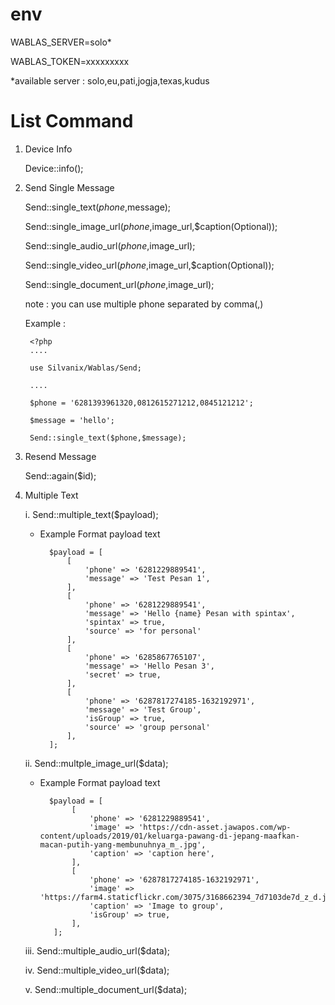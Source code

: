 # env

WABLAS_SERVER=solo*

WABLAS_TOKEN=xxxxxxxxx

*available server : solo,eu,pati,jogja,texas,kudus

# List Command

1. Device Info

    Device::info();

2. Send Single Message

    Send::single_text($phone,$message);

    Send::single_image_url($phone,$image_url,$caption(Optional));

    Send::single_audio_url($phone,$image_url);

    Send::single_video_url($phone,$image_url,$caption(Optional));

    Send::single_document_url($phone,$image_url);


    note : you can use multiple phone separated by comma(,)

    Example :
    
        <?php
        ....
        
        use Silvanix/Wablas/Send;
        
        ....
        
        $phone = '6281393961320,0812615271212,0845121212';

        $message = 'hello';

        Send::single_text($phone,$message);


3. Resend Message

    Send::again($id);


4. Multiple Text

    i. Send::multiple_text($payload);
    
    * Example Format payload text
    
            $payload = [
                [
                    'phone' => '6281229889541',
                    'message' => 'Test Pesan 1',
                ],
                [
                    'phone' => '6281229889541',
                    'message' => 'Hello {name} Pesan with spintax',
                    'spintax' => true,
                    'source' => 'for personal'
                ],
                [
                    'phone' => '6285867765107',
                    'message' => 'Hello Pesan 3',
                    'secret' => true,
                ],
                [
                    'phone' => '6287817274185-1632192971',
                    'message' => 'Test Group',
                    'isGroup' => true,
                    'source' => 'group personal'
                ],
            ];
            
            
   ii. Send::multple_image_url($data);
   * Example Format payload text
   
           $payload = [
                [
                    'phone' => '6281229889541',
                    'image' => 'https://cdn-asset.jawapos.com/wp-content/uploads/2019/01/keluarga-pawang-di-jepang-maafkan-macan-putih-yang-membunuhnya_m_.jpg',
                    'caption' => 'caption here',
                ],
                [
                    'phone' => '6287817274185-1632192971',
                    'image' => 'https://farm4.staticflickr.com/3075/3168662394_7d7103de7d_z_d.jpg',
                    'caption' => 'Image to group',
                    'isGroup' => true,
                ],
            ];
        
   iii. Send::multiple_audio_url($data);

   iv. Send::multiple_video_url($data);

   v. Send::multiple_document_url($data);

